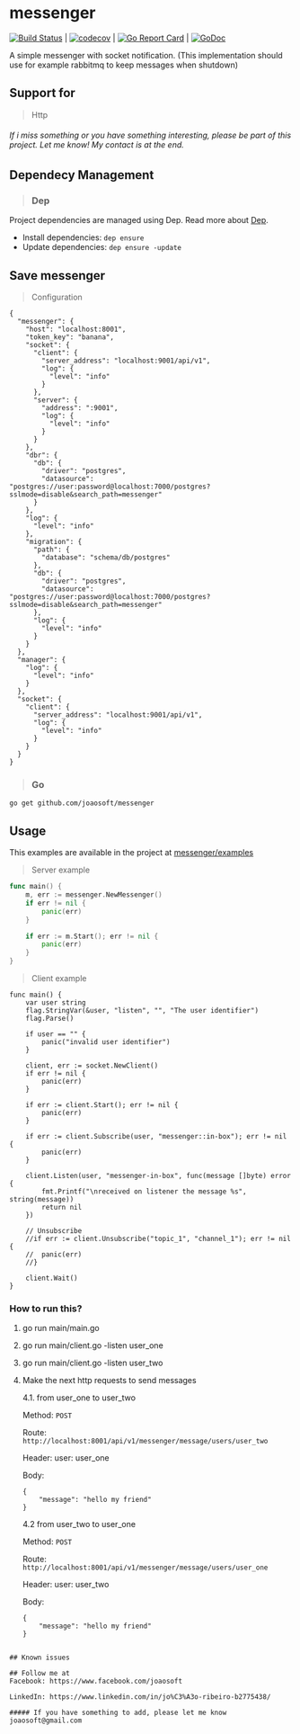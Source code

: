 # messenger
[![Build Status](https://travis-ci.org/joaosoft/messenger.svg?branch=master)](https://travis-ci.org/joaosoft/messenger) | [![codecov](https://codecov.io/gh/joaosoft/messenger/branch/master/graph/badge.svg)](https://codecov.io/gh/joaosoft/messenger) | [![Go Report Card](https://goreportcard.com/badge/github.com/joaosoft/messenger)](https://goreportcard.com/report/github.com/joaosoft/messenger) | [![GoDoc](https://godoc.org/github.com/joaosoft/messenger?status.svg)](https://godoc.org/github.com/joaosoft/messenger)

A simple messenger with socket notification. (This implementation should use for example rabbitmq to keep messages when shutdown)

## Support for 
> Http

###### If i miss something or you have something interesting, please be part of this project. Let me know! My contact is at the end.

## Dependecy Management 
>### Dep

Project dependencies are managed using Dep. Read more about [Dep](https://github.com/golang/dep).
* Install dependencies: `dep ensure`
* Update dependencies: `dep ensure -update`

## Save messenger

> Configuration
```
{
  "messenger": {
    "host": "localhost:8001",
    "token_key": "banana",
    "socket": {
      "client": {
        "server_address": "localhost:9001/api/v1",
        "log": {
          "level": "info"
        }
      },
      "server": {
        "address": ":9001",
        "log": {
          "level": "info"
        }
      }
    },
    "dbr": {
      "db": {
        "driver": "postgres",
        "datasource": "postgres://user:password@localhost:7000/postgres?sslmode=disable&search_path=messenger"
      }
    },
    "log": {
      "level": "info"
    },
    "migration": {
      "path": {
        "database": "schema/db/postgres"
      },
      "db": {
        "driver": "postgres",
        "datasource": "postgres://user:password@localhost:7000/postgres?sslmode=disable&search_path=messenger"
      },
      "log": {
        "level": "info"
      }
    }
  },
  "manager": {
    "log": {
      "level": "info"
    }
  },
  "socket": {
    "client": {
      "server_address": "localhost:9001/api/v1",
      "log": {
        "level": "info"
      }
    }
  }
}
```

>### Go
```
go get github.com/joaosoft/messenger
```

## Usage 
This examples are available in the project at [messenger/examples](https://github.com/joaosoft/messenger/tree/master/examples)

> Server example
```go
func main() {
	m, err := messenger.NewMessenger()
	if err != nil {
		panic(err)
	}

	if err := m.Start(); err != nil {
		panic(err)
	}
}
```

> Client example
```
func main() {
	var user string
	flag.StringVar(&user, "listen", "", "The user identifier")
	flag.Parse()

	if user == "" {
		panic("invalid user identifier")
	}

	client, err := socket.NewClient()
	if err != nil {
		panic(err)
	}

	if err := client.Start(); err != nil {
		panic(err)
	}

	if err := client.Subscribe(user, "messenger::in-box"); err != nil {
		panic(err)
	}

	client.Listen(user, "messenger-in-box", func(message []byte) error {
		fmt.Printf("\nreceived on listener the message %s", string(message))
		return nil
	})

	// Unsubscribe
	//if err := client.Unsubscribe("topic_1", "channel_1"); err != nil {
	//	panic(err)
	//}

	client.Wait()
}
```

### How to run this?
1. go run main/main.go
2. go run main/client.go -listen user_one
3. go run main/client.go -listen user_two
4. Make the next http requests to send messages
   
    4.1. from user_one to user_two
    
    Method: ```POST``` 
    
    Route: ```http://localhost:8001/api/v1/messenger/message/users/user_two```
    
    Header: user: user_one
    
    Body:
    ```
    {
        "message": "hello my friend"
    }
    ```

    4.2 from user_two to user_one
    
    Method: ```POST``` 
    
    Route: ```http://localhost:8001/api/v1/messenger/message/users/user_one```
    
    Header: user: user_two
    
    Body:
    ```
    {
        "message": "hello my friend"
    }
```

## Known issues

## Follow me at
Facebook: https://www.facebook.com/joaosoft

LinkedIn: https://www.linkedin.com/in/jo%C3%A3o-ribeiro-b2775438/

##### If you have something to add, please let me know joaosoft@gmail.com

